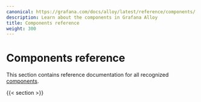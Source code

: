 ```yaml
---
canonical: https://grafana.com/docs/alloy/latest/reference/components/
description: Learn about the components in Grafana Alloy
title: Components reference
weight: 300
---
```


# Components reference

This section contains reference documentation for all recognized [components][].

{{< section >}}

[components]: ../../concepts/components/
